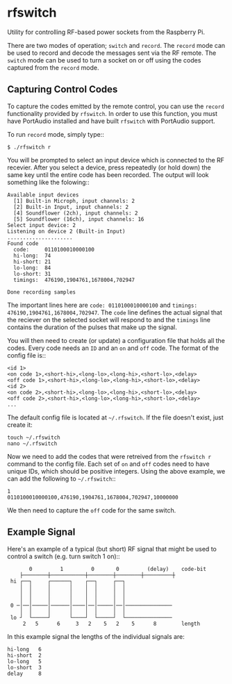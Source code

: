 rfswitch
========

Utility for controlling RF-based power sockets from the Raspberry Pi.

There are two modes of operation; `switch` and `record`.  The `record`
mode can be used to record and decode the messages sent via the RF remote.
The `switch` mode can be used to turn a socket on or off using the codes
captured from the `record` mode.

Capturing Control Codes
-----------------------

To capture the codes emitted by the remote control, you can use the `record`
functionality provided by `rfswitch`.  In order to use this function, you must
have PortAudio installed and have built `rfswitch` with PortAudio support.

To run `record` mode, simply type::

    $ ./rfswitch r

You will be prompted to select an input device which is connected to the RF
recevier.  After you select a device, press repeatedly (or hold down) the same
key until the entire code has been recorded.  The output will look something
like the folowing::

    Available input devices
      [1] Built-in Microph, input channels: 2
      [2] Built-in Input, input channels: 2
      [4] Soundflower (2ch), input channels: 2
      [5] Soundflower (16ch), input channels: 16
    Select input device: 2
    Listening on device 2 (Built-in Input)
    .....................
    Found code
      code:     0110100010000100
      hi-long:  74
      hi-short: 21
      lo-long:  84
      lo-short: 31
      timings:  476190,1904761,1678004,702947

    Done recording samples

The important lines here are ``code: 0110100010000100`` and
``timings: 476190,1904761,1678004,702947``.  The ``code`` line defines the
actual signal that the reciever on the selected socket will respond to and the
``timings`` line contains the duration of the pulses that make up the signal.

You will then need to create (or update) a configuration file that holds all
the codes.  Every code needs an ``ID`` and an ``on`` and ``off`` code.  The
format of the config file is::

    <id 1>
    <on code 1>,<short-hi>,<long-lo>,<long-hi>,<short-lo>,<delay>
    <off code 1>,<short-hi>,<long-lo>,<long-hi>,<short-lo>,<delay>
    <id 2>
    <on code 2>,<short-hi>,<long-lo>,<long-hi>,<short-lo>,<delay>
    <off code 2>,<short-hi>,<long-lo>,<long-hi>,<short-lo>,<delay>
    ...

The default config file is located at ``~/.rfswitch``.  If the file doesn't
exist, just create it:

    touch ~/.rfswitch
    nano ~/.rfswitch

Now we need to add the codes that were retreived from the ``rfswitch r``
command to the config file.  Each set of ``on`` and ``off`` codes need to have
unique IDs, which should be positive integers.  Using the above example, we can
add the following to ``~/.rfswitch``::

    1
    0110100010000100,476190,1904761,1678004,702947,10000000

We then need to capture the `off` code for the same switch.


Example Signal
---------------


Here's an example of a typical (but short) RF signal that might be used
to control a switch (e.g. turn switch 1 on)::

           0         1         0       0         (delay)    code-bit
        ├────────┼───────────┼────────┼────────┼─────────┼
     hi ┌──┐     ┌──────┐    ┌──┐     ┌──┐
        │  │     │      │    │  │     │  │
        │  │     │      │    │  │     │  │
        │  │     │      │    │  │     │  │
     0 ─│──│─────│──────│────│──│─────│──│───────────────
        │  │     │      │    │  │     │  │
     lo ┘  └─────┘      └────┘  └─────┘  └───────────────
         2   5      6     3   2    5   2    5      8        length


In this example signal the lengths of the individual signals are:
    
    hi-long   6
    hi-short  2
    lo-long   5
    lo-short  3
    delay     8
